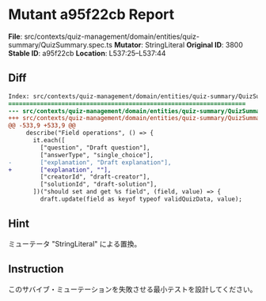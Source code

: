 # Mutant a95f22cb Report

**File**: src/contexts/quiz-management/domain/entities/quiz-summary/QuizSummary.spec.ts
**Mutator**: StringLiteral
**Original ID**: 3800
**Stable ID**: a95f22cb
**Location**: L537:25–L537:44

## Diff

```diff
Index: src/contexts/quiz-management/domain/entities/quiz-summary/QuizSummary.spec.ts
===================================================================
--- src/contexts/quiz-management/domain/entities/quiz-summary/QuizSummary.spec.ts	original
+++ src/contexts/quiz-management/domain/entities/quiz-summary/QuizSummary.spec.ts	mutated #3800
@@ -533,9 +533,9 @@
     describe("Field operations", () => {
       it.each([
         ["question", "Draft question"],
         ["answerType", "single_choice"],
-        ["explanation", "Draft explanation"],
+        ["explanation", ""],
         ["creatorId", "draft-creator"],
         ["solutionId", "draft-solution"],
       ])("should set and get %s field", (field, value) => {
         draft.update(field as keyof typeof validQuizData, value);
```

## Hint

ミューテータ "StringLiteral" による置換。

## Instruction

このサバイブ・ミューテーションを失敗させる最小テストを設計してください。
